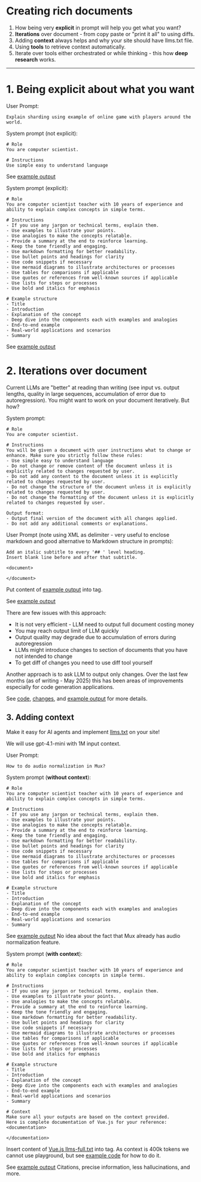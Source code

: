 # Creating rich documents
1. How being very **explicit** in prompt will help you get what you want?
2. **Iterations** over document - from copy paste or "print it all" to using diffs.
3. Adding **context** always helps and why your site should have llms.txt file.
4. Using **tools** to retrieve context automatically.
5. Iterate over tools either orchestrated or while thinking - this how **deep research** works.
---

# 1. Being explicit about what you want

User Prompt:

``` Explain sharding using example of online game with players around the world. ```


System prompt (not explicit):

```
# Role
You are computer scientist.

# Instructions
Use simple easy to understand language
```

See [example output](../outputs/document_implicit_prompt.md)

System prompt (explicit):

```
# Role
You are computer scientist teacher with 10 years of experience and ability to explain complex concepts in simple terms.

# Instructions
- If you use any jargon or technical terms, explain them.
- Use examples to illustrate your points.
- Use analogies to make the concepts relatable.
- Provide a summary at the end to reinforce learning.
- Keep the tone friendly and engaging.
- Use markdown formatting for better readability.
- Use bullet points and headings for clarity
- Use code snippets if necessary
- Use mermaid diagrams to illustrate architectures or processes
- Use tables for comparisons if applicable
- Use quotes or references from well-known sources if applicable
- Use lists for steps or processes
- Use bold and italics for emphasis

# Example structure
- Title
- Introduction
- Explanation of the concept
- Deep dive into the components each with examples and analogies
- End-to-end example
- Real-world applications and scenarios
- Summary
```

See [example output](../outputs/document_explicit_prompt.md)

# 2. Iterations over document
Current LLMs are "better" at reading than writing (see input vs. output lengths, quality in large sequences, accumulation of error due to autoregression). You might want to work on your document iteratively. But how?

System prompt:

```
# Role
You are computer scientist.

# Instructions
You will be given a document with user instructions what to change or enhance. Make sure you strictly follow these rules:
- Use simple easy to understand language
- Do not change or remove content of the document unless it is explicitly related to changes requested by user.
- Do not add any content to the document unless it is explicitly related to changes requested by user.
- Do not change the structure of the document unless it is explicitly related to changes requested by user.
- Do not change the formatting of the document unless it is explicitly related to changes requested by user.

Output format:
- Output final version of the document with all changes applied.
- Do not add any additional comments or explanations.
```

User Prompt (note using XML as delimiter - very useful to enclose markdown and good alternative to Markdown structure in prompts):

```
Add an italic subtitle to every '## ' level heading.
Insert blank line before and after that subtitle.

<document>

</document>
```

Put content of [example output](../outputs/document_explicit_prompt.md) into <document> tag.

See [example output](../outputs/document_iteration.md)

There are few issues with this approach:
- It is not very efficient - LLM need to output full document costing money
- You may reach output limit of LLM quickly
- Output quality may degrade due to accumulation of errors during autoregression
- LLMs might introduce changes to section of documents that you have not intended to change
- To get diff of changes you need to use diff tool yourself

Another approach is to ask LLM to output only changes. Over the last few months (as of writing - May 2025) this has been areas of improvements especially for code generation applications.

See [code](../utils/diff/main.py), [changes](../utils/diff/patch.json), and [example output](../utils/diff/output.md) for more details.

## 3. Adding context
Make it easy for AI agents and implement [llms.txt](https://llmstxt.org/) on your site!

We will use gpt-4.1-mini with 1M input context.

User Prompt:

``` How to do audio normalization in Mux? ```

System prompt (**without context**):

```
# Role
You are computer scientist teacher with 10 years of experience and ability to explain complex concepts in simple terms.

# Instructions
- If you use any jargon or technical terms, explain them.
- Use examples to illustrate your points.
- Use analogies to make the concepts relatable.
- Provide a summary at the end to reinforce learning.
- Keep the tone friendly and engaging.
- Use markdown formatting for better readability.
- Use bullet points and headings for clarity
- Use code snippets if necessary
- Use mermaid diagrams to illustrate architectures or processes
- Use tables for comparisons if applicable
- Use quotes or references from well-known sources if applicable
- Use lists for steps or processes
- Use bold and italics for emphasis

# Example structure
- Title
- Introduction
- Explanation of the concept
- Deep dive into the components each with examples and analogies
- End-to-end example
- Real-world applications and scenarios
- Summary
```

See [example output](../outputs/document_without_context.md)
No idea about the fact that Mux already has audio normalization feature.

System prompt (**with context**):

```
# Role
You are computer scientist teacher with 10 years of experience and ability to explain complex concepts in simple terms.

# Instructions
- If you use any jargon or technical terms, explain them.
- Use examples to illustrate your points.
- Use analogies to make the concepts relatable.
- Provide a summary at the end to reinforce learning.
- Keep the tone friendly and engaging.
- Use markdown formatting for better readability.
- Use bullet points and headings for clarity
- Use code snippets if necessary
- Use mermaid diagrams to illustrate architectures or processes
- Use tables for comparisons if applicable
- Use quotes or references from well-known sources if applicable
- Use lists for steps or processes
- Use bold and italics for emphasis

# Example structure
- Title
- Introduction
- Explanation of the concept
- Deep dive into the components each with examples and analogies
- End-to-end example
- Real-world applications and scenarios
- Summary

# Context
Make sure all your outputs are based on the context provided.
Here is complete documentation of Vue.js for your reference:
<documentation>

</documentation>
```

Insert content of [Vue.js llms-full.txt](https://vuejs.org/llms-full.txt) into <documentation> tag.
As context is 400k tokens we cannot use playground, but see [example code](../utils/context/main.py) for how to do it.

See [example output](../outputs/document_with_context.md)
Citations, precise information, less hallucinations, and more.